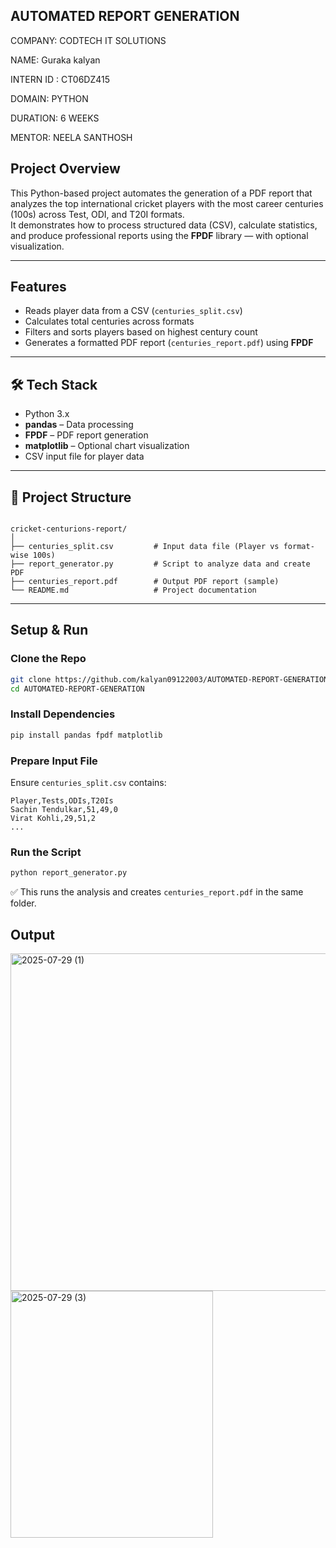 
## AUTOMATED REPORT GENERATION

COMPANY: CODTECH IT SOLUTIONS

NAME: Guraka kalyan

INTERN ID : CT06DZ415

DOMAIN: PYTHON

DURATION: 6 WEEKS

MENTOR: NEELA SANTHOSH

##  Project Overview

This Python-based project automates the generation of a PDF report that analyzes the top international cricket players with the most career centuries (100s) across Test, ODI, and T20I formats.  
It demonstrates how to process structured data (CSV), calculate statistics, and produce professional reports using the **FPDF** library — with optional visualization.

---

##  Features

-  Reads player data from a CSV (`centuries_split.csv`)  
-  Calculates total centuries across formats  
-  Filters and sorts players based on highest century count  
-  Generates a formatted PDF report (`centuries_report.pdf`) using **FPDF**  

---

## 🛠️ Tech Stack

- Python 3.x  
- **pandas** – Data processing  
- **FPDF** – PDF report generation  
- **matplotlib** – Optional chart visualization  
- CSV input file for player data

---

## 📁 Project Structure

```

cricket-centurions-report/
│
├── centuries_split.csv         # Input data file (Player vs format-wise 100s)
├── report_generator.py         # Script to analyze data and create PDF
├── centuries_report.pdf        # Output PDF report (sample)
└── README.md                   # Project documentation

````

---

##  Setup & Run

### Clone the Repo
```bash
git clone https://github.com/kalyan09122003/AUTOMATED-REPORT-GENERATION.git
cd AUTOMATED-REPORT-GENERATION
````

### Install Dependencies

```bash
pip install pandas fpdf matplotlib
```

### Prepare Input File

Ensure `centuries_split.csv` contains:

```csv
Player,Tests,ODIs,T20Is
Sachin Tendulkar,51,49,0
Virat Kohli,29,51,2
...
```

### Run the Script

```bash
python report_generator.py
```

✅ This runs the analysis and creates `centuries_report.pdf` in the same folder.


## Output
<img width="960" height="540" alt="2025-07-29 (1)" src="https://github.com/user-attachments/assets/19571a27-7385-4efa-9557-adc7148587f8" />


<img width="324" height="395" alt="2025-07-29 (3)" src="https://github.com/user-attachments/assets/2dcc4dbc-a373-41bd-9650-637827777f1b" />

